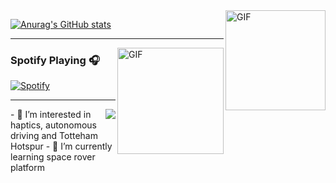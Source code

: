 <h1 align="center" style="display:none;"></h1>
<img align="right" alt="GIF" height="160px" src="https://media.giphy.com/media/du3J3cXyzhj75IOgvA/giphy.gif" />

[![Anurag's GitHub stats](https://github-readme-stats.vercel.app/api?username=wayood&theme=radical)](https://github.com/anuraghazra/github-readme-stats)
<!-- [![Top Langs](https://github-readme-stats.vercel.app/api/top-langs/?username=wayood&layout=compact)](https://github.com/anuraghazra/github-readme-stats) -->

---
<img align="right" alt="GIF" height="170px" src="https://media.giphy.com/media/J5B1Y8QZnzXXbLQIBu/giphy.gif" />

### Spotify Playing 🎧

[![Spotify](https://novatorem.bgstatic.vercel.app/api/spotify)](https://open.spotify.com/user/1wwryiz7z21ap0s27uk549xy6)

---
<img align="right" src="http://estruyf-github.azurewebsites.net/api/VisitorHit?user=racheliver&repo=Bgstatic&countColorcountColor&countColor=%237B1E7B"/>
- 👀 I’m interested in haptics, autonomous driving and Totteham Hotspur
- 🌱 I’m currently learning space rover platform

<!---
wayood/wayood is a ✨ special ✨ repository because its `README.md` (this file) appears on your GitHub profile.
You can click the Preview link to take a look at your changes.
--->
